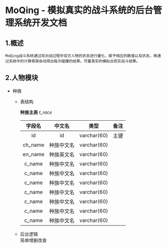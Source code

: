 


# MoQing - 模拟真实的战斗系统的后台管理系统开发文档
## 1.概述
    MoQing战斗系统通过将对战过程中双方人物的状态进行量化，赋予相应的数值以及状态，再通过系统中的计算框架自动得出每次碰撞的结果。尽量真实的模拟出现实战斗结果。  
## 2.人物模块
- 种族   
   - 表结构
        
        **种族主表** *t_race*
        
       |  字段名      |     中文名|     类型        |     备注      
       |  :---:     | :---:     |   :---:       |  :---:    |
       | id         | id        | varchar(60)  | 主键         |
       | ch_name     | 种族中文名  | varchar(60)  |         |
       | en_name     | 种族英文名  | varchar(60)  |         |
       | c_name     | 种族中文名  | varchar(60)  |         |
       | c_name     | 种族中文名  | varchar(60)  |         |
       | c_name     | 种族中文名  | varchar(60)  |         |
       | c_name     | 种族中文名  | varchar(60)  |         |
       | c_name     | 种族中文名  | varchar(60)  |         |
       | c_name     | 种族中文名  | varchar(60)  |         |
       | c_name     | 种族中文名  | varchar(60)  |         |
   - 后台逻辑   
     简单增删改查

